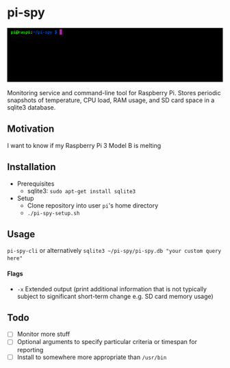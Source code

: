 # pi-spy

![](pi-spy.gif)

Monitoring service and command-line tool for Raspberry Pi. Stores periodic snapshots of temperature, CPU load, RAM usage, and SD card space in a sqlite3 database.

## Motivation

I want to know if my Raspberry Pi 3 Model B is melting

## Installation

* Prerequisites
  * sqlite3: `sudo apt-get install sqlite3`
* Setup
  * Clone repository into user `pi`'s home directory
  * `./pi-spy-setup.sh`

## Usage

`pi-spy-cli` or alternatively `sqlite3 ~/pi-spy/pi-spy.db "your custom query here"`

#### Flags
 
 * `-x` Extended output (print additional information that is not typically subject to significant short-term change e.g. SD card memory usage)

## Todo

- [ ] Monitor more stuff
- [ ] Optional arguments to specify particular criteria or timespan for reporting
- [ ] Install to somewhere more appropriate than `/usr/bin`
